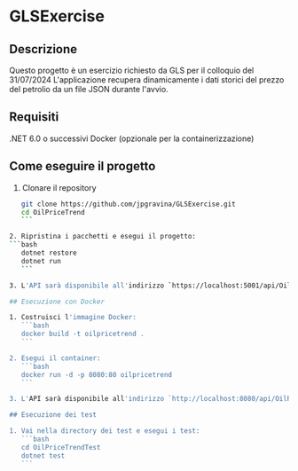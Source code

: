 # GLSExercise
## Descrizione
Questo progetto è un esercizio richiesto da GLS per il colloquio del 31/07/2024
L'applicazione recupera dinamicamente i dati storici del prezzo del petrolio da un file JSON durante l'avvio.

## Requisiti
 .NET 6.0 o successivi
  Docker (opzionale per la containerizzazione)

## Come eseguire il progetto
1. Clonare il repository
 ```bash
    git clone https://github.com/jpgravina/GLSExercise.git
    cd OilPriceTrend
    ```

 2. Ripristina i pacchetti e esegui il progetto:
```bash
    dotnet restore
    dotnet run
    ```

3. L'API sarà disponibile all'indirizzo `https://localhost:5001/api/OilPriceTrend`.

## Esecuzione con Docker

1. Costruisci l'immagine Docker:
    ```bash
    docker build -t oilpricetrend .
    ```

2. Esegui il container:
    ```bash
    docker run -d -p 8080:80 oilpricetrend
    ```

3. L'API sarà disponibile all'indirizzo `http://localhost:8080/api/OilPriceTrend`.

## Esecuzione dei test

1. Vai nella directory dei test e esegui i test:
    ```bash
    cd OilPriceTrendTest
    dotnet test
    ```
